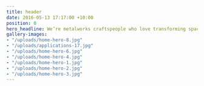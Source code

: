 ```yaml
---
title: header
date: 2016-05-13 17:17:00 +10:00
position: 0
hero_headline: We’re metalworks craftspeople who love transforming spaces.
gallery-images:
- "/uploads/home-hero-8.jpg"
- "/uploads/applications-17.jpg"
- "/uploads/home-hero-6.jpg"
- "/uploads/home-hero-4.jpg"
- "/uploads/home-hero-1.jpg"
- "/uploads/home-hero-2.jpg"
- "/uploads/home-hero-3.jpg"
---
```

